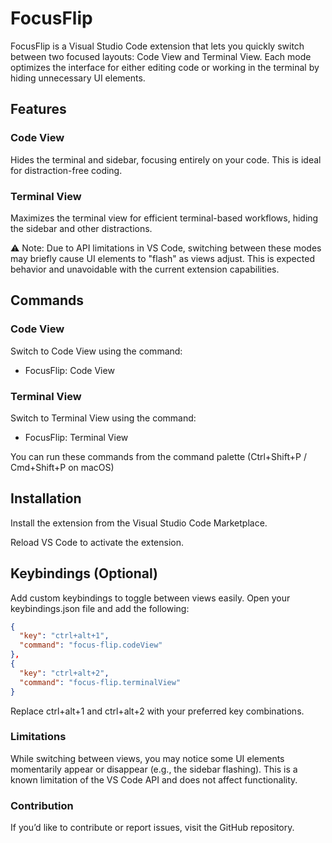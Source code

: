 # FocusFlip

FocusFlip is a Visual Studio Code extension that lets you quickly switch between two focused layouts: Code View and Terminal View. Each mode optimizes the interface for either editing code or working in the terminal by hiding unnecessary UI elements.

## Features

### Code View
Hides the terminal and sidebar, focusing entirely on your code. This is ideal for distraction-free coding.

### Terminal View
Maximizes the terminal view for efficient terminal-based workflows, hiding the sidebar and other distractions.

⚠️ Note: Due to API limitations in VS Code, switching between these modes may briefly cause UI elements to "flash" as views adjust. This is expected behavior and unavoidable with the current extension capabilities.

## Commands

### Code View

Switch to Code View using the command:
- FocusFlip: Code View

### Terminal View

Switch to Terminal View using the command:
- FocusFlip: Terminal View

You can run these commands from the command palette (Ctrl+Shift+P / Cmd+Shift+P on macOS)

## Installation

Install the extension from the Visual Studio Code Marketplace.

Reload VS Code to activate the extension.

## Keybindings (Optional)
Add custom keybindings to toggle between views easily. Open your keybindings.json file and add the following:

```json
{
  "key": "ctrl+alt+1",
  "command": "focus-flip.codeView"
},
{
  "key": "ctrl+alt+2",
  "command": "focus-flip.terminalView"
}
```

Replace ctrl+alt+1 and ctrl+alt+2 with your preferred key combinations.

### Limitations
While switching between views, you may notice some UI elements momentarily appear or disappear (e.g., the sidebar flashing). This is a known limitation of the VS Code API and does not affect functionality.

### Contribution
If you’d like to contribute or report issues, visit the GitHub repository.